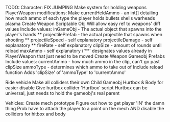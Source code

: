 TODO:
Character:
  FIX JUMPING
  Make system for holding weapons
  PlayerWeapon modifications:
	Make currentHeldAmmo - an int[] detailing how much ammo of each type the player holds
		bullets
		shells
		warheads
		plasma
  Create Weapon Scriptable Obj
	Will allow easy ref to weapons' diff values
	Include values:
		inGameObj - The actual object that spawns into the player's hands
		** projectilePrefab - the actual projectile that spawns when shooting
		** projectileSpeed - self explanatory
		projectileDamage - self explanatory
		** fireRate - self explanatory
		clipSize - amount of rounds until reload
		maxAmmo - self explanatory
		('**' designates values already in PlayerWeapon that just need to be moved
	Create Weapon Gameobj Prefabs
		Include values:
			currentAmmo - how much ammo in the clip, can't go past clipSize
			ammoType - determines which ammo to take out of
		Include reload function
			Adds 'clipSize' of 'ammoType' to 'currentAmmo'
	
  Ride vehicle
  Make all colliders their own Child Gameobj
    Hurtbox & Body for easier disable
    Give hurtbox collider 'Hurtbox' script
      Hurtbox can be universal, just needs to hold the gameobj's real parent

Vehicles:
  Create mech prototype
  Figure out how to get player 'IN' the damn thing
    Prob have to attach the player to a point on the mech
    AND
    disable the colliders for hitbox and body
